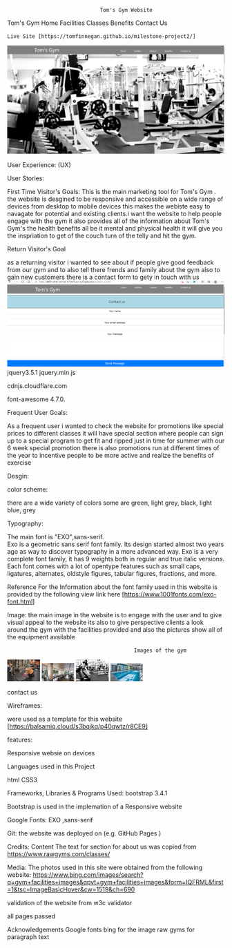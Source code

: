                                   Tom's Gym Website


Tom's Gym                                                                     Home Facilities Classes Benefits Contact Us                                                     


	Live Site [https://tomfinnegan.github.io/milestone-project2/]

   <img src="Tom's Gym.PNG" width="#"></img>
                                 
  

User Experience: (UX)

User Stories:

 First Time Visitor's Goals:
This is the main marketing tool for Tom's Gym . the website is desgined to be responsive and accessible on a wide range of devices from desktop 
to mobile devices this makes the webiste easy to navagate for potential and existing clients.i want the website to help people engage with the gym
it also provides all of the information about Tom's Gym's  the health benefits all be it mental and physical health it will give you the inspriation to get of the couch turn of the
telly and hit the gym.



Return Visitor's Goal

as a returning visitor i wanted to see about if people  give good feedback from our gym and to also tell there frends and family about the gym
also to gain new customers  there is a contact form to gety in touch with us
 <img src="contact us.PNG" width="#"></img>
jquery3.5.1 jquery.min.js 

cdnjs.cloudflare.com

font-awesome 4.7.0.

Frequent User Goals:

As a frequent user i wanted to check  the website for promotions like special prices to different classes it will have special section where people
can sign up to a special program to get fit and ripped just in time for summer with our 6 week special promotion there is also promotions run at different times 
of the year to incentive people to be more active and realize  the benefits of exercise  

Desgin: 

color scheme:

there are a wide variety of colors  some are green, light grey, black, light blue, grey

Typography:

The main font is "EXO",sans-serif.  
Exo is a geometric sans serif font family. Its design started almost two years ago as way to discover typography in a more advanced way.
Exo is a very complete font family, it has 9 weights both in regular and true italic versions. Each font comes with a lot of opentype features such as small caps, ligatures, alternates, oldstyle figures, tabular figures, fractions, and more.

Reference For the Information about the font family used in this website  is provided by the following  view link here [https://www.1001fonts.com/exo-font.html]

Image: the main image in the website is to engage  with the user and to give visual appeal to the website its also to give perspective clients 
a look around the gym with the facilities provided and also the pictures show all of the equipment available 

                                             Images of the gym

<img src="assets/images/1008451154-Gyms_01_usethisversion-1226x0-c-default.jpg" width="15%"></img>
<img src="assets/images/CS_fitness-center-scaled.jpg" width="15%"></img>
<img src="assets/images/df108841e32b5c03f5fb83c7e9edded8.jpg" width="15%"></img>
<img src="assets/images/LAFitness .jpg" width="15%"></img>

contact us 



 Wireframes:

were used as a template for this website [https://balsamiq.cloud/s3bqjkq/p40qwtz/r8CE9]


features:

Responsive websie on devices 

Languages used in this  Project

html
CSS3  

Frameworks, Libraries & Programs Used: bootstrap 3.4.1

Bootstrap is used in the implemation of a Responsive website


Google Fonts:
EXO ,sans-serif

Git:
the website was deployed on (e.g. GitHub Pages )






    
Credits:
Content 
The text for section for about us was copied from https://www.rawgyms.com/classes/

 Media: 
 The photos used in this site were obtained from the following website:
 https://www.bing.com/images/search?q=gym+facilities+images&qpvt=gym+facilities+images&form=IQFRML&first=1&tsc=ImageBasicHover&cw=1519&ch=690


validation of the website from w3c validator

all pages passed

Acknowledgements
Google fonts
bing for the image
raw gyms for paragraph text

